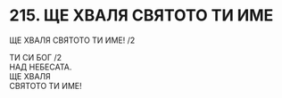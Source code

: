 # 215. ЩЕ ХВАЛЯ СВЯТОТО ТИ ИМЕ  
  
ЩЕ ХВАЛЯ СВЯТОТО ТИ ИМЕ! /2  
  
ТИ СИ БОГ /2  
НАД НЕБЕСАТА.  
ЩЕ ХВАЛЯ  
СВЯТОТО ТИ ИМЕ!  
